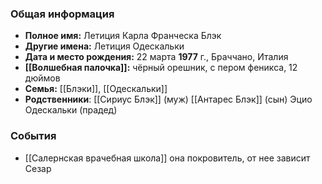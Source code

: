 ### Общая информация
- **Полное имя:** Летиция Карла Франческа Блэк
- **Другие имена:** Летиция Одескальки
- **Дата и место рождения:** 22 марта **1977** г., Браччано, Италия
- **[[Волшебная палочка]]:** чёрный орешник, с пером феникса, 12 дюймов
- **Семья:** [[Блэки]], [[Одескальки]]
- **Родственники**: [[Сириус Блэк]] (муж)
	[[Антарес Блэк]] (сын)
	Эцио Одескальки (прадед)

### События
- [[Салернская врачебная школа]] она покровитель, от нее зависит Сезар
